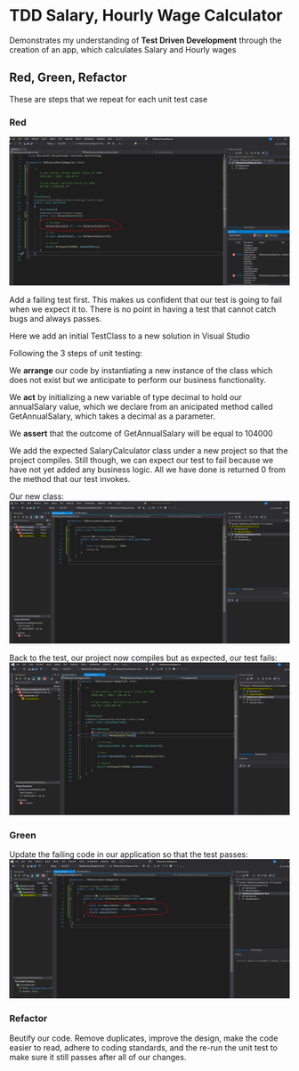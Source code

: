 # TDD Salary, Hourly Wage Calculator
Demonstrates my understanding of **Test Driven Development** through the creation of an app, which calculates Salary and Hourly wages


## Red, Green, Refactor

These are steps that we repeat for each unit test case

### Red

[![Screenshot](https://github.com/codeman061988/TddSalaryHourlyWageCalc/blob/master/docs/RedScreenshot.PNG "Screenshot")](https://github.com/codeman061988/TddSalaryHourlyWageCalc/blob/master/docs/RedScreenshot.PNG "Screenshot")

Add a failing test first. This makes us confident that our test is going to fail when we expect it to. There is no point in having a test that cannot catch bugs and always passes.

Here we add an initial TestClass to a new solution in Visual Studio

Following the 3 steps of unit testing:

We **arrange** our code by instantiating a new instance of the class which does not exist but we anticipate to perform our business functionality.

We **act** by initializing a new variable of type decimal to hold our annualSalary value, which we declare from an anicipated method called GetAnnualSalary, which takes a decimal as a parameter.

We **assert** that the outcome of GetAnnualSalary will be equal to 104000

We add the expected SalaryCalculator class under a new project so that the project compiles. Still though, we can expect our test to fail because we have not yet added any business logic. All we have done is returned 0 from the method that our test invokes.

Our new class:
[![Screenshot](https://github.com/codeman061988/TddSalaryHourlyWageCalc/blob/master/docs/RedScreenshot2.PNG "Screenshot")](https://github.com/codeman061988/TddSalaryHourlyWageCalc/blob/master/docs/RedScreenshot2.PNG "Screenshot")

Back to the test, our project now compiles but as expected, our test fails:
[![Screenshot](https://github.com/codeman061988/TddSalaryHourlyWageCalc/blob/master/docs/RedScreenshot3.PNG "Screenshot")](https://github.com/codeman061988/TddSalaryHourlyWageCalc/blob/master/docs/RedScreenshot3.PNG "Screenshot")

### Green
Update the failing code in our application so that the test passes:
[![Screenshot](https://github.com/codeman061988/TddSalaryHourlyWageCalc/blob/master/docs/GreenScreenshot.PNG "Screenshot")](https://github.com/codeman061988/TddSalaryHourlyWageCalc/blob/master/docs/GreenScreenshot.PNG "Screenshot")



### Refactor
Beutify our code. Remove duplicates, improve the design, make the code easier to read, adhere to coding standards, and the re-run the unit test to make sure it still passes after all of our changes.